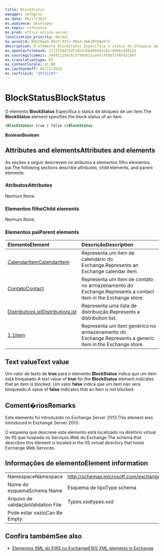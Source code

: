 ```yaml
---
title: BlockStatus
manager: sethgros
ms.date: 09/17/2015
ms.audience: Developer
ms.topic: reference
ms.prod: office-online-server
localization_priority: Normal
ms.assetid: 08556ee9-0923-437c-99a4-bb630f04e973
description: O elemento BlockStatus Especifica o status de bloqueio de um item.
ms.openlocfilehash: 5733738d733578c47b849b9d7c62c9b66cd8922e
ms.sourcegitcommit: 34041125dc8c5f993b21cebfc4f8b72f0fd2cb6f
ms.translationtype: MT
ms.contentlocale: pt-BR
ms.lasthandoff: 06/11/2018
ms.locfileid: "19751283"
---
```

# <a name="blockstatus"></a><span data-ttu-id="949b0-103">BlockStatus</span><span class="sxs-lookup"><span data-stu-id="949b0-103">BlockStatus</span></span>

<span data-ttu-id="949b0-104">O elemento **BlockStatus** Especifica o status de bloqueio de um item.</span><span class="sxs-lookup"><span data-stu-id="949b0-104">The **BlockStatus** element specifies the block status of an item.</span></span> 
  
```XML
<BlockStatus> true | false </BlockStatus
```

 <span data-ttu-id="949b0-105">**Boolean**</span><span class="sxs-lookup"><span data-stu-id="949b0-105">**Boolean**</span></span>
## <a name="attributes-and-elements"></a><span data-ttu-id="949b0-106">Attributes and elements</span><span class="sxs-lookup"><span data-stu-id="949b0-106">Attributes and elements</span></span>

<span data-ttu-id="949b0-107">As seções a seguir descrevem os atributos e elementos filho elementos pai.</span><span class="sxs-lookup"><span data-stu-id="949b0-107">The following sections describe attributes, child elements, and parent elements.</span></span>
  
### <a name="attributes"></a><span data-ttu-id="949b0-108">Atributos</span><span class="sxs-lookup"><span data-stu-id="949b0-108">Attributes</span></span>

<span data-ttu-id="949b0-109">Nenhum.</span><span class="sxs-lookup"><span data-stu-id="949b0-109">None.</span></span>
  
### <a name="child-elements"></a><span data-ttu-id="949b0-110">Elementos filho</span><span class="sxs-lookup"><span data-stu-id="949b0-110">Child elements</span></span>

<span data-ttu-id="949b0-111">Nenhum.</span><span class="sxs-lookup"><span data-stu-id="949b0-111">None.</span></span>
  
### <a name="parent-elements"></a><span data-ttu-id="949b0-112">Elementos pai</span><span class="sxs-lookup"><span data-stu-id="949b0-112">Parent elements</span></span>

|<span data-ttu-id="949b0-113">**Elemento**</span><span class="sxs-lookup"><span data-stu-id="949b0-113">**Element**</span></span>|<span data-ttu-id="949b0-114">**Descrição**</span><span class="sxs-lookup"><span data-stu-id="949b0-114">**Description**</span></span>|
|:-----|:-----|
|[<span data-ttu-id="949b0-115">CalendarItem</span><span class="sxs-lookup"><span data-stu-id="949b0-115">CalendarItem</span></span>](calendaritem.md) <br/> |<span data-ttu-id="949b0-116">Representa um item de calendário do Exchange.</span><span class="sxs-lookup"><span data-stu-id="949b0-116">Represents an Exchange calendar item.</span></span>  <br/> |
|[<span data-ttu-id="949b0-117">Contato</span><span class="sxs-lookup"><span data-stu-id="949b0-117">Contact</span></span>](contact.md) <br/> |<span data-ttu-id="949b0-118">Representa um item de contato no armazenamento do Exchange.</span><span class="sxs-lookup"><span data-stu-id="949b0-118">Represents a contact item in the Exchange store.</span></span>  <br/> |
|[<span data-ttu-id="949b0-119">DistributionList</span><span class="sxs-lookup"><span data-stu-id="949b0-119">DistributionList</span></span>](distributionlist.md) <br/> |<span data-ttu-id="949b0-120">Representa uma lista de distribuição.</span><span class="sxs-lookup"><span data-stu-id="949b0-120">Represents a distribution list.</span></span>  <br/> |
|[<span data-ttu-id="949b0-121">1.1</span><span class="sxs-lookup"><span data-stu-id="949b0-121">Item</span></span>](item.md) <br/> |<span data-ttu-id="949b0-122">Representa um item genérico no armazenamento do Exchange.</span><span class="sxs-lookup"><span data-stu-id="949b0-122">Represents a generic item in the Exchange store.</span></span>  <br/> |
   
## <a name="text-value"></a><span data-ttu-id="949b0-123">Text value</span><span class="sxs-lookup"><span data-stu-id="949b0-123">Text value</span></span>

<span data-ttu-id="949b0-124">Um valor de texto de **true** para o elemento **BlockStatus** indica que um item está bloqueado.</span><span class="sxs-lookup"><span data-stu-id="949b0-124">A text value of **true** for the **BlockStatus** element indicates that an item is blocked.</span></span> <span data-ttu-id="949b0-125">Um valor **false** indica que um item não será bloqueado.</span><span class="sxs-lookup"><span data-stu-id="949b0-125">A value of **false** indicates that an item is not blocked.</span></span> 
  
## <a name="remarks"></a><span data-ttu-id="949b0-126">Coment�rios</span><span class="sxs-lookup"><span data-stu-id="949b0-126">Remarks</span></span>

<span data-ttu-id="949b0-127">Este elemento foi introduzido no Exchange Server 2013.</span><span class="sxs-lookup"><span data-stu-id="949b0-127">This element was introduced in Exchange Server 2013.</span></span>
  
<span data-ttu-id="949b0-128">O esquema que descreve este elemento está localizado no diretório virtual do IIS que hospeda os Serviços Web do Exchange.</span><span class="sxs-lookup"><span data-stu-id="949b0-128">The schema that describes this element is located in the IIS virtual directory that hosts Exchange Web Services.</span></span>
  
## <a name="element-information"></a><span data-ttu-id="949b0-129">Informações de elemento</span><span class="sxs-lookup"><span data-stu-id="949b0-129">Element information</span></span>

|||
|:-----|:-----|
|<span data-ttu-id="949b0-130">Namespace</span><span class="sxs-lookup"><span data-stu-id="949b0-130">Namespace</span></span>  <br/> |http://schemas.microsoft.com/exchange/services/2006/types  <br/> |
|<span data-ttu-id="949b0-131">Nome do esquema</span><span class="sxs-lookup"><span data-stu-id="949b0-131">Schema Name</span></span>  <br/> |<span data-ttu-id="949b0-132">Esquema de tipo</span><span class="sxs-lookup"><span data-stu-id="949b0-132">Type schema</span></span>  <br/> |
|<span data-ttu-id="949b0-133">Arquivo de validação</span><span class="sxs-lookup"><span data-stu-id="949b0-133">Validation File</span></span>  <br/> |<span data-ttu-id="949b0-134">Types.xsd</span><span class="sxs-lookup"><span data-stu-id="949b0-134">types.xsd</span></span>  <br/> |
|<span data-ttu-id="949b0-135">Pode estar vazio</span><span class="sxs-lookup"><span data-stu-id="949b0-135">Can Be Empty</span></span>  <br/> ||
   
## <a name="see-also"></a><span data-ttu-id="949b0-136">Confira também</span><span class="sxs-lookup"><span data-stu-id="949b0-136">See also</span></span>



- [<span data-ttu-id="949b0-137">Elementos XML do EWS no Exchange</span><span class="sxs-lookup"><span data-stu-id="949b0-137">EWS XML elements in Exchange</span></span>](ews-xml-elements-in-exchange.md)

